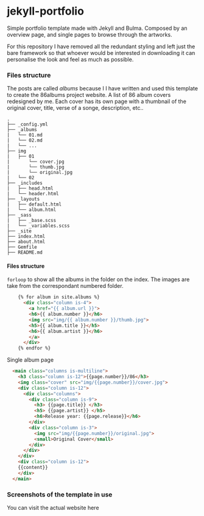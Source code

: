 # jekyll-portfolio
Simple portfolio template made with Jekyll and Bulma. Composed by an overview page, and single pages to browse through the artworks.

For this repository I have removed all the redundant styling and left just the bare framework so that whoever would be interested in downloading it can personalise the look and feel as much as possible.

### Files structure
The posts are called *albums* because I I have written and used this template to create the 86albums project website. A list of 86 album covers redesigned by me.
Each cover has its own page with a thumbnail of the original cover, title, verse of a songe, description, etc..

```
.
├── _config.yml
├── _albums
|   └── 01.md
|   └── 02.md
|   └── ...
├── img
|   ├── 01
|       └── cover.jpg
|       └── thumb.jpg
|       └── original.jpg
|   └── 02
├── _includes
|   ├── head.html
|   └── header.html
├── _layouts
|   ├── default.html
|   └── album.html
├── _sass
|   ├── _base.scss
|   └── _variables.scss
├── _site
├── index.html
├── about.html
├── Gemfile
├── README.md
```

#### Files structure

`forloop` to show all the albums in the folder on the index. The images are take from the correspondant numbered folder.
```html
    {% for album in site.albums %}
      <div class="column is-4">
        <a href="{{ album.url }}">
        <h6>{{ album.number }}</h6>
        <img src="img/{{ album.number }}/thumb.jpg">
        <h5>{{ album.title }}</h5>
        <h6>{{ album.artist }}</h6>
        </a>
      </div>
    {% endfor %}
```

Single album page
```html
  <main class="columns is-multiline">
    <h3 class="column is-12">{{page.number}}/86</h3>
    <img class="cover" src="img/{{page.number}}/cover.jpg">
    <div class="column is-12">
      <div class="columns">
        <div class="column is-9">
          <h3> {{page.title}} </h3>
          <h5> {{page.artist}} </h5>
          <h6>Release year: {{page.release}}</h6>
        </div>
        <div class="column is-3">
          <img src="img/{{page.number}}/original.jpg">
          <small>Original Cover</small>
        </div>
      </div>
    </div>
    <div class="column is-12">
    {{content}}
    </div>
  </main>
```


### Screenshots of the template in use
You can visit the actual website here

